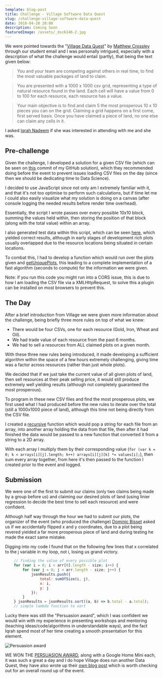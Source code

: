 ```yaml
---
template: blog-post
title: Challenge - Village Software Data Quest
slug: /challenge-village-software-data-quest
date: 2018-04-20 20:00
description: Coming Soon
featuredImage: /assets/_dsc6146-2.jpg
---
```

We were pointed towards the "[Village Data Quest](https://villagesoftware.co.uk/data-quest)" by [Matthew Crossley](https://twitter.com/MattyCrossley) through our student email and I was personally intrigued, especially with a description of what the challenge would entail (partly), that being the text given below:

> You and your team are competing against others in real time, to find the most valuable packages of land to claim.

> You are presented with a 1000 x 1000 csv grid, representing a type of natural resource found in the land. Each cell will have a value from 0 to 100 for each resource, each resource has a value.

> Your main objective is to find and claim 5 the most prosperous 10 x 10 pieces you can on the grid. Claiming a grid happens on a first come, first served basis. Once you have claimed a piece of land, no one else can claim any cells in it.

I asked [Iqrah Nadeem](https://twitter.com/i_iqrah) if she was interested in attending with me and she was.

## Pre-challenge

Given the challenge, I developed a solution for a given CSV file (which can be seen on [this](https://github.com/Sean12697/Village-Software-Data-Quest/tree/62250a5d495949c5d2049bb338b82d2513582b54) commit of my GitHub solution), which they recommended doing before the event to prevent issues loading CSV files on the day (since then we should be dedicating time to Data Science). 

I decided to use JavaScript since not only am I extremely familiar with it, and that it's not too optimise to perform such calculations, but if time let me I could also easily visualize what my solution is doing on a canvas (after console logging the needed results before render time overhead).

Essentially, the script I wrote passes over every possible 10x10 block, summing the values held within, then storing the position of that block (along with the total value) within an array.

I also generated test data within this script, which can be seen [here](https://github.com/Sean12697/Village-Software-Data-Quest/blob/62250a5d495949c5d2049bb338b82d2513582b54/script.js#L10), which yielded correct results, although in early stages of development rich plots usually overlapped due to the resource locations being situated in certain locations.

To combat this, I had to develop a function which would run over the plots given and [getUniquePlots](https://github.com/Sean12697/Village-Software-Data-Quest/blob/62250a5d495949c5d2049bb338b82d2513582b54/script.js#L45), this leading to a complete implementation of a fast algorithm (seconds to compute) for the information we were given.

Note: if you run this code you might run into a CORS issue, this is due to how I am loading the CSV file via a XMLHttpRequest, to solve this a plugin can be installed on most browsers to prevent this.

## The Day

After a brief introduction from Village we were given more information about the challenge, being briefly three more rules on top of what we knew:

- There would be four CSVs, one for each resource (Gold, Iron, Wheat and Oil).
- We had trade value of each resource from the past 6 months.
- We had to sell a resources from ALL claimed plots on a given month.

With these three new rules being introduced, it made developing a sufficient algorithm within the space of a few hours extremely challenging, giving time was a factor across resources (rather than just whole plots).

We decided that if we just take the current value of all given plots of land, then sell resources at their peak selling price, it would still produce extremely well yielding results (although not completely guaranteed the most prosperous).

To program in these new CSV files and find the most prosperous plots, we first used what I had produced before the new rules to iterate over the total (still a 1000x1000 piece of land), although this time not being directly from the CSV file.

I created a [recursive](https://github.com/Sean12697/Village-Software-Data-Quest/blob/5cef02a3f207dcd489d3b8a7963290629bde2421/script.js#L31) function which would pop a string for each file from an array, into another array holding the data from that file, then after it had finished the data would be passed to a new function that converted it from a string to a 2D array.

With each array I multiply them by their corresponding value (`for (var k = 0; k < arrays[i][j].length; k++) arrays[i][j][k] *= values[i];`), then sum every array together, from here it's then passed to the function I created prior to the event and logged.

## Submission

We were one of the first to submit our claims (only two claims being made by a group before us) and claiming our desired plots of land (using linier regression to decide the best time to sell each resource) and were confident.

Although half way through the hour we had to submit our plots, the organizer of the event (who produced the challenge) [Dominic Bisset](https://twitter.com/DominicBisset) asked us if we accidentally flipped x and y coordinates, due to a plot being revered yielded a far more prosperous piece of land and during testing he made the exact same mistake.

Digging into my code I found that on the following few lines that x correlated to the j variable in my loop, not i, losing us grand victory.

```javascript
    // finding the value of every possible plot
    for (var i = 0; i < arr[0].length - size; i++) {
        for (var j = 0; j < arr.length - size; j++) {
            jsonResults.push({
                total: sumOfSize(i, j),
                x: i,
                y: j
            });
        }
    } jsonResults = jsonResults.sort((a, b) => b.total - a.total); 
    // simple lambda function to sort
```

Lucky there was still the "Persuasion award", which I was confident we would win with my experience in presenting workshops and mentoring (teaching ideas/code/algorithms in understandable ways), and the fact Iqrah spend most of her time creating a smooth presentation for this element.

![Persuasion award](https://pbs.twimg.com/media/DbPbURVX0AACubA.jpg:large)

WE WON THE [PERSUASION AWARD](https://twitter.com/VillageSoftware/status/987374974397747200), along with a Google Home Mini each, it was such a great a day and I do hope Village does run another Data Quest, they have also wrote up their [own blog post](https://villagesoftware.co.uk/blog/data-quest-round-up/) which is worth checking out for an overall round up of the event.